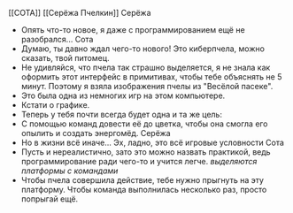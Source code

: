 [[СОТА]] [[Серёжа Пчелкин]]
Серёжа
- Опять что-то новое, я даже с программированием ещё не разобрался...
Сота
- Думаю, ты давно ждал чего-то нового! Это киберпчела, можно сказать, твой питомец.
- Не удивляйся, что пчела так страшно выделяется, я не знала как оформить этот интерфейс в примитивах, чтобы тебе объяснять не 5 минут. Поэтому я взяла изображения пчелы из "Весёлой пасеке".
- Это была одна из немногих игр на этом компьютере.
- Кстати о графике. 
- Теперь у тебя почти всегда будет одна и та же цель:
- С помощью команд довести её до цветка, чтобы она смогла его опылить и создать энергомёд.
Серёжа
- Но в жизни всё иначе... Эх, ладно, это всё игровые условности
Сота
- Пусть и нереалистично, зато это можно назвать практикой, ведь программирование ради чего-то и учится легче.
*выделяются платформы с командами*
- Чтобы пчела совершила действие, тебе нужно прыгнуть на эту платформу. Чтобы команда выполнилась несколько раз, просто попрыгай ещё.